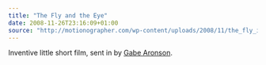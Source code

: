 ```yaml
---
title: "The Fly and the Eye"
date: 2008-11-26T23:16:09+01:00
source: "http://motionographer.com/wp-content/uploads/2008/11/the_fly_in_the_eye_H264.mov"
---
```


Inventive little short film, sent in by [Gabe Aronson](http://www.gabrielaronson.com/).
